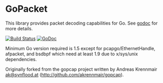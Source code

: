 # GoPacket

This library provides packet decoding capabilities for Go.
See [godoc](https://godoc.org/github.com/Kkevsterrr/gopacket) for more details.

[![Build Status](https://travis-ci.org/google/gopacket.svg?branch=master)](https://travis-ci.org/google/gopacket)
[![GoDoc](https://godoc.org/github.com/Kkevsterrr/gopacket?status.svg)](https://godoc.org/github.com/Kkevsterrr/gopacket)

Minimum Go version required is 1.5 except for pcapgo/EthernetHandle, afpacket, and bsdbpf which need at least 1.9 due to x/sys/unix dependencies.

Originally forked from the gopcap project written by Andreas
Krennmair <ak@synflood.at> (http://github.com/akrennmair/gopcap).
